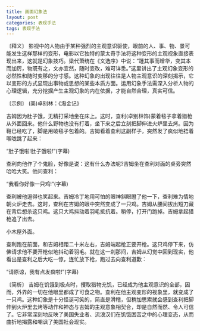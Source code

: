 ```yaml
---
title: 画面幻象法
layout: post
categories: 表现手法
tags: 表现手法
---
```


〔释义〕 影视中的人物由于某种强烈的主观意识驱使，眼前的人、事、物、景可能发生这样那样的变形，电影以它独特的蒙太奇手法将这种变形的主观视象直接表现出来，这就是幻象技巧。梁代萧统在《文选序》中说：“踵其事而增华，变其本而加厉，物既有之，文亦宜然，随时变改，难可详悉。”这里讲出了主观幻象变形的必然性和随时变移的分寸感。这种幻象的出现往往是人物主观意识的深刻揭示，它以变形的方式显现出事物或思想的某些本质方面。运用幻象手法需深入分析人物的心理逻辑，充分挖掘产生主观幻象的内在依据，才能自然合理，真实可信。

〔示例〕 (美)卓别林：《淘金记》

吉姆因为肚子饿，无精打采地坐在床上。这时，查利(卓别林饰)蒙着毯子拿着猎枪从外面回来。他什么野物也没有打着，坐下来之后立刻把脚伸进火炉里去烤。因为鞋已经吃了，脚是用破毯子包着的。吉姆看着查利这副样子，突然发了疯似地捂着喉咙跳了起来：

“肚子饿啦!肚子饿啦!”(字幕)

查利向他作了个鬼脸，好像是说：这有什么办法呢?吉姆坐在查利对面的桌旁突然哈哈大笑。他问查利：

“我看你好像一只鸡!”(字幕)

查利被他逗得也笑起来。吉姆冷丁地用可怕的眼神斜眼瞪了他一下，查利难为情地朝火炉走去。这时，查利在吉姆的眼中突然变成了一只鸡。吉姆从腰间拔出短刀藏在背后想杀这只鸡。这只大鸡抖动着羽毛抵抗着。稍停，打开门跑掉。吉姆拿起猎枪追了出去。

小木屋外面。

查利跑在前面，和吉姆相距二十米左右，吉姆端起枪正要开枪。这只鸡停下来，仿佛请求他不要开枪似地抖动着羽毛。就在这一刹那间，吉姆从幻觉中回到现实，他看出是查利之后大吃一惊，连忙放下枪，跑过去向查利道歉：

“请原谅，我有点发疯啦!”(字幕)

〔简析〕 吉姆在饥饿到极点时，攫取猎物充饥，已经成为他主观意识的全部，因而，外界的一切在他眼里都成了可食之物。查利在他主观变形的视象里，就变成了一只鸡。这种幻象是十分怪诞可笑的，简直是滑稽，但稍加思索就会感到查利把脚伸到火炉里去烤等动作和神态与吉姆的主观意象相契合，却是自然而然、令人可信了。它非常深刻地反映了美国失业者、流浪汉们在饥饿困苦之中的心理变态，从而曲折地揭露和嘲讽了美国社会现实。 
